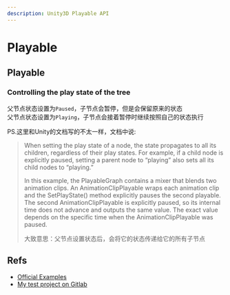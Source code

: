 ```yaml
---
description: Unity3D Playable API
---
```


# Playable

## Playable

### Controlling the play state of the tree

父节点状态设置为`Paused`，子节点会暂停，但是会保留原来的状态  
父节点状态设置为`Playing`，子节点会接着暂停时继续按照自己的状态执行

PS.这里和Unity的文档写的不太一样，文档中说:

> When setting the play state of a node, the state propagates to all its children, regardless of their play states. For example, if a child node is explicitly paused, setting a parent node to “playing” also sets all its child nodes to “playing.”
>
> In this example, the PlayableGraph contains a mixer that blends two animation clips. An AnimationClipPlayable wraps each animation clip and the SetPlayState\(\) method explicitly pauses the second playable. The second AnimationClipPlayable is explicitly paused, so its internal time does not advance and outputs the same value. The exact value depends on the specific time when the AnimationClipPlayable was paused.
>
> 大致意思：父节点设置状态后，会将它的状态传递给它的所有子节点

## Refs

* [Official Examples](https://docs.unity3d.com/2017.4/Documentation/Manual/Playables-Examples.html)
* [My test project on Gitlab](https://gitlab.com/liarchgl/testplayable)

